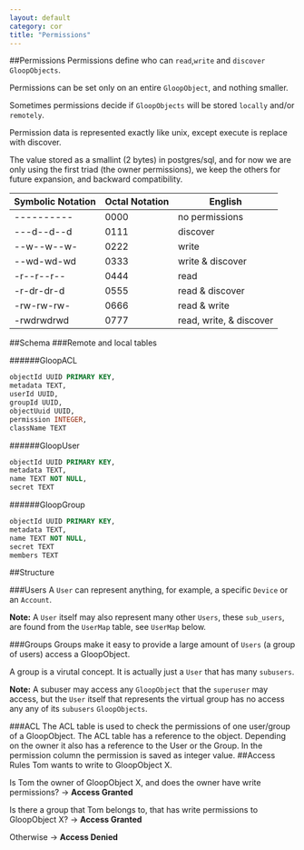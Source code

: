 ```yaml
---
layout: default
category: cor
title: "Permissions"
---
```


##Permissions
Permissions define who can `read`,`write` and `discover` `GloopObjects`.

Permissions can be set only on an entire `GloopObject`, and nothing smaller. 

Sometimes permissions decide if `GloopObjects` will be stored `locally` and/or `remotely`. 

Permission data is represented exactly like unix, except execute is replace with discover. 

The value stored as a smallint (2 bytes) in postgres/sql, and for now we are only using the first triad (the owner permissions), we keep the others for future expansion, and backward compatibility.

|Symbolic Notation|Octal Notation	|English|
|---|---|---|
|----------|0000|no permissions|
|---d--d--d|0111|discover|
|--w--w--w-|0222|write|
|--wd-wd-wd|0333|write & discover|
|-r--r--r--|0444|read|
|-r-dr-dr-d|0555|read & discover|
|-rw-rw-rw-|0666|read & write|
|-rwdrwdrwd|0777|read, write, & discover|


##Schema
###Remote and local tables

######GloopACL
```SQL
objectId UUID PRIMARY KEY, 
metadata TEXT,
userId UUID,
groupId UUID,
objectUuid UUID,
permission INTEGER,
className TEXT
```

######GloopUser
```SQL
objectId UUID PRIMARY KEY, 
metadata TEXT,
name TEXT NOT NULL,
secret TEXT
```

######GloopGroup
```SQL
objectId UUID PRIMARY KEY, 
metadata TEXT,
name TEXT NOT NULL,
secret TEXT
members TEXT 
```

##Structure

###Users
A `User` can represent anything, for example, a specific `Device` or an `Account`.

**Note:** A `User` itself may also represent many other `Users`, these `sub_users`, are found from the `UserMap` table, see `UserMap` below.


###Groups
Groups make it easy to provide a large amount of `Users` (a group of users) access a GloopObject.

A group is a virutal concept. It is actually just a `User` that has many `subusers`.

**Note:** A subuser may access any `GloopObject` that the `superuser` may access, but the `User` itself that represents the virtual group has no access any any of its `subusers` `GloopObjects`.

###ACL
The ACL table is used to check the permissions of one user/group of a GloopObject. 
The ACL table has a reference to the object. Depending on the owner it also has a reference to the User or the Group. In the permission column the permission is saved as integer value.
##Access Rules
Tom wants to write to GloopObject X.

Is Tom the owner of GloopObject X, and does the owner have write permissions? → **Access Granted**

Is there a group that Tom belongs to, that has write permissions to GloopObject X? → **Access Granted**

Otherwise → **Access Denied**

